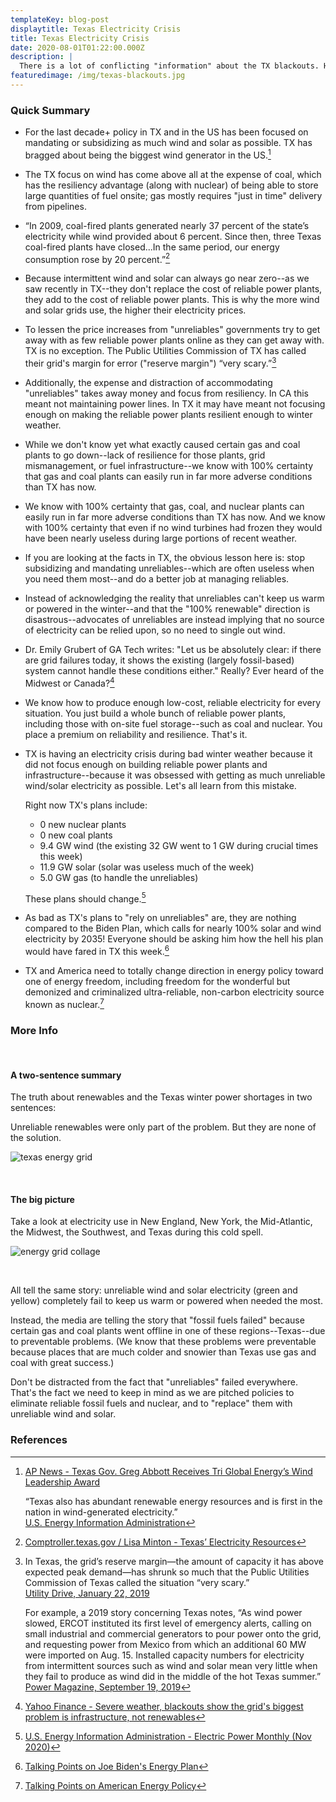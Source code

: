 ```yaml
---
templateKey: blog-post
displaytitle: Texas Electricity Crisis
title: Texas Electricity Crisis
date: 2020-08-01T01:22:00.000Z
description: |
  There is a lot of conflicting "information" about the TX blackouts. Here's the bottom line: the root cause of the TX blackouts is a national and state policy that has prioritized the adoption of unreliable wind/solar energy over reliable energy.
featuredimage: /img/texas-blackouts.jpg
---
```


### Quick Summary

- For the last decade+ policy in TX and in the US has been focused on mandating or subsidizing as much wind and solar as possible. TX has bragged about being the biggest wind generator in the US.[^1]

- The TX focus on wind has come above all at the expense of coal, which has the resiliency advantage (along with nuclear) of being able to store large quantities of fuel onsite; gas mostly requires "just in time" delivery from pipelines.

- “In 2009, coal-fired plants generated nearly 37 percent of the state’s electricity while wind provided about 6 percent. Since then, three Texas coal-fired plants have closed...In the same period, our energy consumption rose by 20 percent.”[^2]

- Because intermittent wind and solar can always go near zero--as we saw recently in TX--they don't replace the cost of reliable power plants, they add to the cost of reliable power plants. This is why the more wind and solar grids use, the higher their electricity prices.

- To lessen the price increases from "unreliables" governments try to get away with as few reliable power plants online as they can get away with. TX is no exception. The Public Utilities Commission of TX has called their grid's margin for error ("reserve margin") “very scary.”[^3]

- Additionally, the expense and distraction of accommodating "unreliables" takes away money and focus from resiliency. In CA this meant not maintaining power lines. In TX it may have meant not focusing enough on making the reliable power plants resilient enough to winter weather.

- While we don't know yet what exactly caused certain gas and coal plants to go down--lack of resilience for those plants, grid mismanagement, or fuel infrastructure--we know with 100% certainty that gas and coal plants can easily run in far more adverse conditions than TX has now.

- We know with 100% certainty that gas, coal, and nuclear plants can easily run in far more adverse conditions than TX has now. And we know with 100% certainty that even if no wind turbines had frozen they would have been nearly useless during large portions of recent weather.

- If you are looking at the facts in TX, the obvious lesson here is: stop subsidizing and mandating unreliables--which are often useless when you need them most--and do a better job at managing reliables.

- Instead of acknowledging the reality that unreliables can't keep us warm or powered in the winter--and that the "100% renewable" direction is disastrous--advocates of unreliables are instead implying that no source of electricity can be relied upon, so no need to single out wind.

- Dr. Emily Grubert of GA Tech writes: "Let us be absolutely clear: if there are grid failures today, it shows the existing (largely fossil-based) system cannot handle these conditions either." Really? Ever heard of the Midwest or Canada?[^4]

- We know how to produce enough low-cost, reliable electricity for every situation. You just build a whole bunch of reliable power plants, including those with on-site fuel storage--such as coal and nuclear. You place a premium on reliability and resilience. That's it.

- TX is having an electricity crisis during bad winter weather because it did not focus enough on building reliable power plants and infrastructure--because it was obsessed with getting as much unreliable wind/solar electricity as possible. Let's all learn from this mistake.

  Right now TX's plans include:

  - 0 new nuclear plants
  - 0 new coal plants
  - 9.4 GW wind (the existing 32 GW went to 1 GW during crucial times this week)
  - 11.9 GW solar (solar was useless much of the week)
  - 5.0 GW gas (to handle the unreliables)

  These plans should change.[^5]

- As bad as TX's plans to "rely on unreliables" are, they are nothing compared to the Biden Plan, which calls for nearly 100% solar and wind electricity by 2035! Everyone should be asking him how the hell his plan would have fared in TX this week.[^6]

- TX and America need to totally change direction in energy policy toward one of energy freedom, including freedom for the wonderful but demonized and criminalized ultra-reliable, non-carbon electricity source known as nuclear.[^7]

### More Info

<br />

#### A two-sentence summary

The truth about renewables and the Texas winter power shortages in two sentences:

Unreliable renewables were only part of the problem. But they are none of the solution.

![texas energy grid](/img/6-ercot.png)

<br />

#### The big picture

Take a look at electricity use in New England, New York, the Mid-Atlantic, the Midwest, the Southwest, and Texas during this cold spell.

![energy grid collage](/img/collage-6.png)

<br />

All tell the same story: unreliable wind and solar electricity (green and yellow) completely fail to keep us warm or powered when needed the most.

Instead, the media are telling the story that "fossil fuels failed" because certain gas and coal plants went offline in one of these regions--Texas--due to preventable problems. (We know that these problems were preventable because places that are much colder and snowier than Texas use gas and coal with great success.)

Don't be distracted from the fact that "unreliables" failed everywhere. That's the fact we need to keep in mind as we are pitched policies to eliminate reliable fossil fuels and nuclear, and to "replace" them with unreliable wind and solar.

### References

[^1]:
    [AP News - Texas Gov. Greg Abbott Receives Tri Global Energy’s Wind Leadership Award](https://apnews.com/press-release/pr-newswire/business-alternative-and-sustainable-energy-renewable-power-generation-state-governments-dallas-abeb25df38dbae0d30d5d470c187394f)

    “Texas also has abundant renewable energy resources and is first in the nation in wind-generated electricity.”\
    [U.S. Energy Information Administration](https://www.eia.gov/state/analysis.php?sid=TX)

[^2]: [Comptroller.texas.gov / Lisa Minton - Texas’ Electricity Resources](https://comptroller.texas.gov/economy/fiscal-notes/2020/august/ercot.php)
[^3]:
    In Texas, the grid’s reserve margin—the amount of capacity it has above expected peak demand—has shrunk so much that the Public Utilities Commission of Texas called the situation “very scary.”\
    [Utility Drive, January 22, 2019](https://www.utilitydive.com/news/texas-regulators-direct-higher-plant-payments-amid-capacity-crunch-concerns-1/546540/)

    For example, a 2019 story concerning Texas notes, “As wind power slowed, ERCOT instituted its first level of emergency alerts, calling on small industrial and commercial generators to pour power onto the grid, and requesting power from Mexico from which an additional 60 MW were imported on Aug. 15. Installed capacity numbers for electricity from intermittent sources such as wind and solar mean very little when they fail to produce as wind did in the middle of the hot Texas summer.”\
    [Power Magazine, September 19, 2019](https://www.powermag.com/texas-impending-reliability-issues-with-wind-power/)

[^4]: [Yahoo Finance - Severe weather, blackouts show the grid's biggest problem is infrastructure, not renewables](https://finance.yahoo.com/news/severe-weather-blackouts-shows-grids-181628231.html)
[^5]: [U.S. Energy Information Administration - Electric Power Monthly (Nov 2020)](https://www.eia.gov/electricity/monthly/epm_table_grapher.php?t=table_6_06)
[^6]: [Talking Points on Joe Biden's Energy Plan](/bidens-energy-plan/)
[^7]: [Talking Points on American Energy Policy](/energy-policy/)
